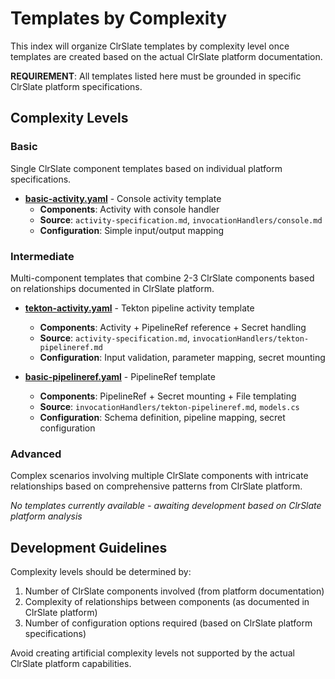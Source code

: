 # Templates by Complexity

This index will organize ClrSlate templates by complexity level once templates are created based on the actual ClrSlate platform documentation.

**REQUIREMENT**: All templates listed here must be grounded in specific ClrSlate platform specifications.

## Complexity Levels

### Basic
Single ClrSlate component templates based on individual platform specifications.

- **[basic-activity.yaml](../activities/basic-activity.yaml)** - Console activity template
  - **Components**: Activity with console handler
  - **Source**: `activity-specification.md`, `invocationHandlers/console.md`
  - **Configuration**: Simple input/output mapping

### Intermediate  
Multi-component templates that combine 2-3 ClrSlate components based on relationships documented in ClrSlate platform.

- **[tekton-activity.yaml](../activities/tekton-activity.yaml)** - Tekton pipeline activity template
  - **Components**: Activity + PipelineRef reference + Secret handling
  - **Source**: `activity-specification.md`, `invocationHandlers/tekton-pipelineref.md`
  - **Configuration**: Input validation, parameter mapping, secret mounting

- **[basic-pipelineref.yaml](../execution/basic-pipelineref.yaml)** - PipelineRef template
  - **Components**: PipelineRef + Secret mounting + File templating
  - **Source**: `invocationHandlers/tekton-pipelineref.md`, `models.cs`
  - **Configuration**: Schema definition, pipeline mapping, secret configuration

### Advanced
Complex scenarios involving multiple ClrSlate components with intricate relationships based on comprehensive patterns from ClrSlate platform.

*No templates currently available - awaiting development based on ClrSlate platform analysis*

## Development Guidelines

Complexity levels should be determined by:
1. Number of ClrSlate components involved (from platform documentation)
2. Complexity of relationships between components (as documented in ClrSlate platform)
3. Number of configuration options required (based on ClrSlate platform specifications)

Avoid creating artificial complexity levels not supported by the actual ClrSlate platform capabilities.

